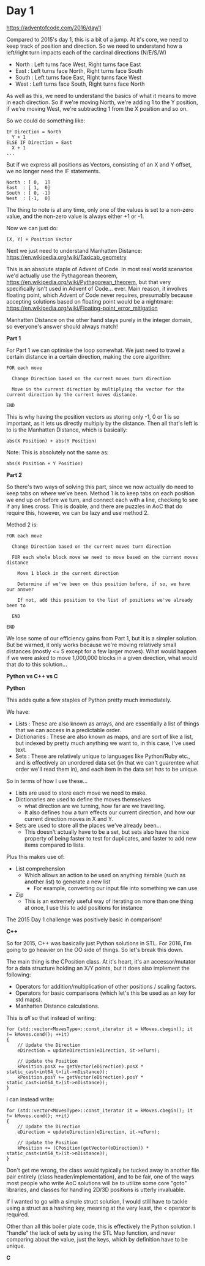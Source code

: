 # Day 1

https://adventofcode.com/2016/day/1

Compared to 2015's day 1, this is a bit of a jump.  At it's core, we need to keep track of position and direction.  So we need to understand how a left/right turn impacts each of the cardinal directions (N/E/S/W)

- North : Left turns face West, Right turns face East
- East  : Left turns face North, Right turns face South
- South : Left turns face East, Right turns face West
- West  : Left turns face South, Right turns face North

As well as this, we need to understand the basics of what it means to move in each direction.  So if we're moving North, we're adding 1 to the Y position, if we're moving West, we're subtracting 1 from the X position and so on.

So we could do something like:

    IF Direction = North
      Y + 1
    ELSE IF Direction = East
      X + 1
    ...
    
But if we express all positions as Vectors, consisting of an X and Y offset, we no longer need the IF statements.

    North : [ 0,  1]
    East  : [ 1,  0]
    South : [ 0, -1]
    West  : [-1,  0]

The thing to note is at any time, only one of the values is set to a non-zero value, and the non-zero value is always either +1 or -1.

Now we can just do:

    [X, Y] + Position Vector

Next we just need to understand Manhatten Distance: https://en.wikipedia.org/wiki/Taxicab_geometry

This is an absolute staple of Advent of Code.  In most real world scenarios we'd actually use the Pythagorean theorem, https://en.wikipedia.org/wiki/Pythagorean_theorem, but that very specifically isn't used in Advent of Code... ever.  Main reason, it involves floating point, which Advent of Code never requires, presumably because accepting solutions based on floating point would be a nightmare: https://en.wikipedia.org/wiki/Floating-point_error_mitigation

Manhatten Distance on the other hand stays purely in the integer domain, so everyone's answer should always match!

**Part 1**

For Part 1 we can optimise the loop somewhat.  We just need to travel a certain distance in a certain direction, making the core algorithm:

    FOR each move
    
      Change Direction based on the current moves turn direction
      
      Move in the current direction by multiplying the vector for the current direction by the current moves distance.

    END

This is why having the position vectors as storing only -1, 0 or 1 is so important, as it lets us directly multiply by the distance.  Then all that's left is to is the Manhatten Distance, which is basically:

    abs(X Position) + abs(Y Position)

Note: This is absolutely not the same as:

    abs(X Position + Y Position)

**Part 2**

So there's two ways of solving this part, since we now actually do need to keep tabs on where we've been.  Method 1 is to keep tabs on each position we end up on before we turn, and connect each with a line, checking to see if any lines cross.  This is doable, and there are puzzles in AoC that do require this, however, we can be lazy and use method 2.

Method 2 is:

    FOR each move
    
      Change Direction based on the current moves turn direction
      
      FOR each whole block move we need to move based on the current moves distance
      
        Move 1 block in the current direction
        
        Determine if we've been on this position before, if so, we have our answer
        
        If not, add this position to the list of positions we've already been to
      
      END

    END

We lose some of our efficiency gains from Part 1, but it is a simpler solution.  But be warned, it only works because we're moving relatively small distances (mostly <= 5 except for a few larger moves).  What would happen if we were asked to move 1,000,000 blocks in a given direction, what would that do to this solution...

**Python vs C++ vs C**

**Python**

This adds quite a few staples of Python pretty much immediately.

We have:

- Lists : These are also known as arrays, and are essentially a list of things that we can access in a predictable order.
- Dictionaries : These are also known as maps, and are sort of like a list, but indexed by pretty much anything we want to, in this case, I've used text.
- Sets : These are relatively unique to languages like Python/Ruby etc., and is effectively an unordered data set (in that we can't guarentee what order we'll read them in), and each item in the data set *has* to be unique.

So in terms of how I use these...

- Lists are used to store each move we need to make.
- Dictionaries are used to define the moves themselves
  - what direction are we turning, how far are we travelling.
  - It also defines how a turn effects our current direction, and how our current direction moves in X and Y.
- Sets are used to store all the places we've already been...
  - This doesn't actually have to be a set, but sets also have the nice property of being faster to test for duplicates, and faster to add new items compared to lists.

Plus this makes use of:
- List comprehension
  - Which allows an action to be used on anything iterable (such as another list) to generate a new list
    - For example, converting our input file into something we can use
- Zip
  - This is an extremely useful way of iterating on more than one thing at once, I use this to add positions for instance

The 2015 Day 1 challenge was positively basic in comparison!

**C++**

So for 2015, C++ was basically just Python solutions in STL.  For 2016, I'm going to go heavier on the OO side of things.  So let's break this down.

The main thing is the CPosition class.  At it's heart, it's an accessor/mutator for a data structure holding an X/Y points, but it does also implement the following:
- Operators for addition/multiplication of other positions / scaling factors.
- Operators for basic comparisons (which let's this be used as an key for std maps).
- Manhatten Distance calculations.

This is *all* so that instead of writing:

    for (std::vector<MovesType>::const_iterator it = kMoves.cbegin(); it != kMoves.cend(); ++it)
    {
        // Update the Direction
        eDirection = updateDirection(eDirection, it->eTurn);

        // Update the Position
        kPosition.posX += getVector(eDirection).posX * static_cast<int64_t>(it->nDistance));
        kPosition.posY += getVector(eDirection).posY * static_cast<int64_t>(it->nDistance));
    }

I can instead write:

    for (std::vector<MovesType>::const_iterator it = kMoves.cbegin(); it != kMoves.cend(); ++it)
    {
        // Update the Direction
        eDirection = updateDirection(eDirection, it->eTurn);

        // Update the Position
        kPosition += (CPosition(getVector(eDirection)) * static_cast<int64_t>(it->nDistance));
    }

Don't get me wrong, the class would typically be tucked away in another file pair entirely (class header/implementation), and to be fair, one of the ways most people who write AoC solutions will be to utilize some core "goto" libraries, and classes for handling 2D/3D positions is utterly invaluable.

If I wanted to go with a simple struct solution, I would still have to tackle using a struct as a hashing key, meaning at the very least, the < operator is required.

Other than all this boiler plate code, this is effectively the Python solution.  I "handle" the lack of sets by using the STL Map function, and never comparing about the value, just the keys, which by definition have to be unique.

**C**
